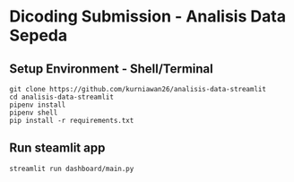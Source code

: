 # Dicoding Submission - Analisis Data Sepeda

## Setup Environment - Shell/Terminal

```
git clone https://github.com/kurniawan26/analisis-data-streamlit
cd analisis-data-streamlit
pipenv install
pipenv shell
pip install -r requirements.txt
```

## Run steamlit app

```
streamlit run dashboard/main.py
```
